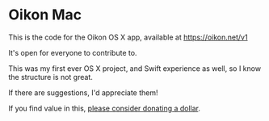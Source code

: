 # Oikon Mac

This is the code for the Oikon OS X app, available at https://oikon.net/v1

It's open for everyone to contribute to.

This was my first ever OS X project, and Swift experience as well, so I know the structure is not great.

If there are suggestions, I'd appreciate them!

If you find value in this, [please consider donating a dollar](https://thoughts.brunobernardino.com/if-i-ve-helped-you-consider-donating/).
